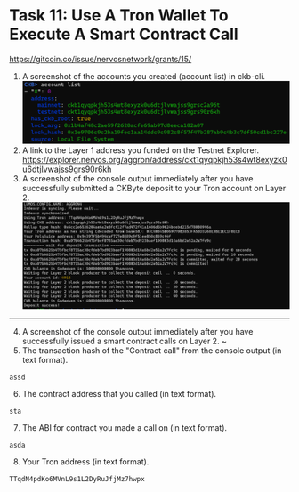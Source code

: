 # Task 11:  Use A Tron Wallet To Execute A Smart Contract Call
https://gitcoin.co/issue/nervosnetwork/grants/15/

1) A screenshot of the accounts you created (account list) in ckb-cli.
![account-layer1](./1-account-list.PNG)
2) A link to the Layer 1 address you funded on the Testnet Explorer.
https://explorer.nervos.org/aggron/address/ckt1qyqpkjh53s4wt8exyzk0u6dtjlvwajss9grs90r6kh
3) A screenshot of the console output immediately after you have successfully submitted a CKByte deposit to your Tron account on Layer 2.
![deposit-output](./3-deposit-output.PNG)

_____________________________________________



4) A screenshot of the console output immediately after you have successfully issued a smart contract calls on Layer 2.
~[]()
5) The transaction hash of the "Contract call" from the console output (in text format).
```
assd
```
6) The contract address that you called (in text format).
```
sta
```
7) The ABI for contract you made a call on (in text format).
```
asda
```
8) Your Tron address (in text format).
```
TTqdN4pdKo6MVnL9s1L2DyRuJfjMz7hwpx
```
